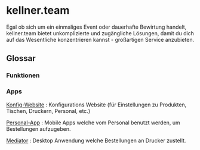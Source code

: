 # kellner.team

Egal ob sich um ein einmaliges Event oder dauerhafte Bewirtung handelt, kellner.team bietet unkomplizierte und 
zugängliche Lösungen, damit du dich auf das Wesentliche konzentrieren kannst - großartigen Service anzubieten. 

## Glossar

### Funktionen

### Apps

[Konfig-Website](Konfig-Website.md)
: Konfigurations Website (für Einstellungen zu Produkten, Tischen, Druckern, Personal, etc.)

[Personal-App](Personal-App.md)
: Mobile Apps welche vom Personal benutzt werden, um Bestellungen aufzugeben.

[Mediator](Mediator.md)
: Desktop Anwendung welche Bestellungen an Drucker zustellt.
